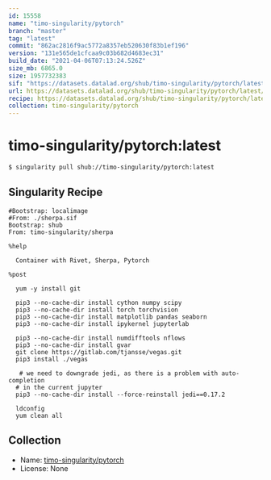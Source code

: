 ```yaml
---
id: 15558
name: "timo-singularity/pytorch"
branch: "master"
tag: "latest"
commit: "862ac2816f9ac5772a8357eb520630f83b1ef196"
version: "131e565de1cfcaa9c03b682d4683ec31"
build_date: "2021-04-06T07:13:24.526Z"
size_mb: 6865.0
size: 1957732383
sif: "https://datasets.datalad.org/shub/timo-singularity/pytorch/latest/2021-04-06-862ac281-131e565d/131e565de1cfcaa9c03b682d4683ec31.sif"
url: https://datasets.datalad.org/shub/timo-singularity/pytorch/latest/2021-04-06-862ac281-131e565d/
recipe: https://datasets.datalad.org/shub/timo-singularity/pytorch/latest/2021-04-06-862ac281-131e565d/Singularity
collection: timo-singularity/pytorch
---
```


# timo-singularity/pytorch:latest

```bash
$ singularity pull shub://timo-singularity/pytorch:latest
```

## Singularity Recipe

```singularity
#Bootstrap: localimage
#From: ./sherpa.sif
Bootstrap: shub
From: timo-singularity/sherpa

%help

  Container with Rivet, Sherpa, Pytorch

%post

  yum -y install git
  
  pip3 --no-cache-dir install cython numpy scipy
  pip3 --no-cache-dir install torch torchvision
  pip3 --no-cache-dir install matplotlib pandas seaborn
  pip3 --no-cache-dir install ipykernel jupyterlab
  
  pip3 --no-cache-dir install numdifftools nflows
  pip3 --no-cache-dir install gvar
  git clone https://gitlab.com/tjansse/vegas.git
  pip3 install ./vegas

   # we need to downgrade jedi, as there is a problem with auto-completion
  # in the current jupyter
  pip3 --no-cache-dir install --force-reinstall jedi==0.17.2

  ldconfig
  yum clean all
```

## Collection

 - Name: [timo-singularity/pytorch](https://github.com/timo-singularity/pytorch)
 - License: None

